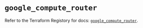 # `google_compute_router`

Refer to the Terraform Registory for docs: [`google_compute_router`](https://registry.terraform.io/providers/hashicorp/google/4.75.0/docs/resources/compute_router).
